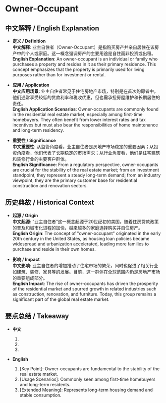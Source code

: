 # Owner-Occupant

## 中文解释 / English Explanation

* **定义 / Definition**  
  **中文解释**: 业主自住者（Owner-Occupant）是指购买房产并亲自居住在该房产中的个人或家庭。这一概念强调房产的主要用途是自住而非投资或出租。  
  **English Explanation**: An owner-occupant is an individual or family who purchases a property and resides in it as their primary residence. This concept emphasizes that the property is primarily used for living purposes rather than for investment or rental.

* **应用 / Application**  
  **中文应用场景**: 业主自住者常见于住宅房地产市场，特别是在首次购房者中。他们通常享受较低的贷款利率和税收优惠，但也需承担房屋维护和长期居住的责任。  
  **English Application Scenarios**: Owner-occupants are commonly found in the residential real estate market, especially among first-time homebuyers. They often benefit from lower interest rates and tax incentives but must also bear the responsibilities of home maintenance and long-term residency.

* **重要性 / Significance**  
  **中文重要性**: 从监管角度看，业主自住者是房地产市场稳定的重要因素；从投资角度看，他们代表了长期稳定的市场需求；从行业角度看，他们是住宅建筑和装修行业的主要客户群体。  
  **English Significance**: From a regulatory perspective, owner-occupants are crucial for the stability of the real estate market; from an investment standpoint, they represent a steady long-term demand; from an industry viewpoint, they are the primary customer base for residential construction and renovation sectors.

## 历史典故 / Historical Context

* **起源 / Origin**  
  **中文起源**: “业主自住者”这一概念起源于20世纪初的美国，随着住房贷款政策的普及和城市化进程的加快，越来越多的家庭选择购买并自住房产。  
  **English Origin**: The concept of "owner-occupant" originated in the early 20th century in the United States, as housing loan policies became widespread and urbanization accelerated, leading more families to purchase and reside in their own homes.

* **影响 / Impact**  
  **中文影响**: 业主自住者的增加推动了住宅市场的繁荣，同时也促进了相关行业如建筑、装修、家具等的发展。目前，这一群体在全球范围内仍是房地产市场的重要组成部分。  
  **English Impact**: The rise of owner-occupants has driven the prosperity of the residential market and spurred growth in related industries such as construction, renovation, and furniture. Today, this group remains a significant part of the global real estate market.

## 要点总结 / Takeaway

* **中文**  
  1. [核心价值]: 业主自住者是房地产市场稳定的基石。
  2. [使用场景]: 常见于首次购房者和长期居住者。
  3. [延伸意义]: 代表了对住房的长期需求和稳定消费。

* **English**  
  1. [Key Point]: Owner-occupants are fundamental to the stability of the real estate market.
  2. [Usage Scenarios]: Commonly seen among first-time homebuyers and long-term residents.
  3. [Extended Meaning]: Represents long-term housing demand and stable consumption.